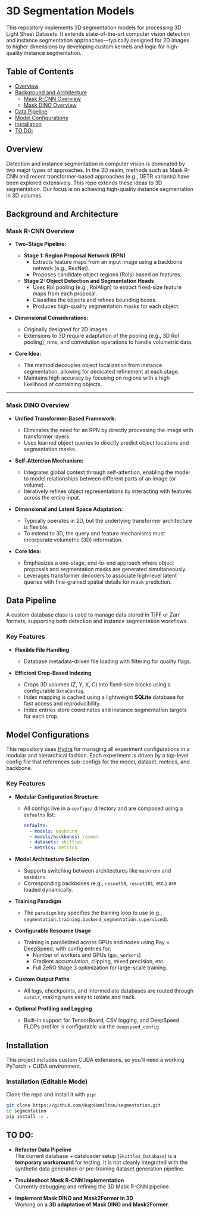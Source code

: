 # 3D Segmentation Models

This repository implements 3D segmentation models for processing 3D Light Sheet Datasets. It extends state-of-the-art computer vision detection and instance segmentation approaches—typically designed for 2D images to higher dimensions by developing custom kernels and logic for high-quality instance segmentation.

## Table of Contents

- [Overview](#overview)
- [Background and Architecture](#background-and-architecture)
  - [Mask R-CNN Overview](#mask-r-cnn-overview)
  - [Mask DINO Overview](#mask-dino-overview)
- [Data Pipeline](#data-pipeline)
- [Model Configurations](#configurations) 
- [Installation](#installation)
- [TO DO:](#to-do)

## Overview

Detection and instance segmentation in computer vision is dominated by two major types of approaches. In the 2D realm, methods such as Mask R-CNN and recent transformer-based approaches (e.g., DETR variants) have been explored extensively. This repo extends these ideas to 3D segmentation. Our focus is on achieving high-quality instance segmentation in 3D volumes.

## Background and Architecture

### Mask R-CNN Overview

- **Two-Stage Pipeline:**
  - **Stage 1: Region Proposal Network (RPN)**
    - Extracts feature maps from an input image using a backbone network (e.g., ResNet).
    - Proposes candidate object regions (RoIs) based on features.
  - **Stage 2: Object Detection and Segmentation Heads**
    - Uses RoI pooling (e.g., RoIAlign) to extract fixed-size feature maps from each proposal.
    - Classifies the objects and refines bounding boxes.
    - Produces high-quality segmentation masks for each object.

- **Dimensional Considerations:**
  - Originally designed for 2D images.
  - Extensions to 3D require adaptation of the pooling (e.g., 3D RoI pooling), nms, and convolution operations to handle volumetric data.

- **Core Idea:**
  - The method decouples object localization from instance segmentation, allowing for dedicated refinement at each stage.
  - Maintains high accuracy by focusing on regions with a high likelihood of containing objects.

---

### Mask DINO Overview

- **Unified Transformer-Based Framework:**
  - Eliminates the need for an RPN by directly processing the image with transformer layers.
  - Uses learned object queries to directly predict object locations and segmentation masks.

- **Self-Attention Mechanism:**
  - Integrates global context through self-attention, enabling the model to model relationships between different parts of an image (or volume).
  - Iteratively refines object representations by interacting with features across the entire input.

- **Dimensional and Latent Space Adaptation:**
  - Typically operates in 2D, but the underlying transformer architecture is flexible.
  - To extend to 3D, the query and feature mechanisms must incorporate volumetric (3D) information.

- **Core Idea:**
  - Emphasizes a one-stage, end-to-end approach where object proposals and segmentation masks are generated simultaneously.
  - Leverages transformer decoders to associate high-level latent queries with fine-grained spatial details for mask prediction.

## Data Pipeline

A custom database class is used to manage data stored in TIFF or Zarr formats, supporting both detection and instance segmentation workflows.

### Key Features

- **Flexible File Handling**
  - Database metadata-driven file loading with filtering for quality flags.

- **Efficient Crop-Based Indexing**
  - Crops 3D volumes (Z, Y, X, C) into fixed-size blocks using a configurable `DataConfig`.
  - Index mapping is cached using a lightweight **SQLite** database for fast access and reproducibility.
  - Index entries store coordinates and instance segmentation targets for each crop.

## Model Configurations

This repository uses [Hydra](https://hydra.cc/) for managing all experiment configurations in a modular and hierarchical fashion. Each experiment is driven by a top-level config file that references sub-configs for the model, dataset, metrics, and backbone.

### Key Features

- **Modular Configuration Structure**  
  - All configs live in a `configs/` directory and are composed using a `defaults` list:
    ```yaml
    defaults:
      - models: maskrcnn
      - models/backbones: resnet
      - datasets: skittlez
      - metrics: metrics
    ```

- **Model Architecture Selection**  
  - Supports switching between architectures like `maskrcnn` and `maskdino`.
  - Corresponding backbones (e.g., `resnet50`, `resnet101`, etc.) are loaded dynamically.

- **Training Paradigm**  
  - The `paradigm` key specifies the training loop to use (e.g., `segmentation.training.backend_segmentation.supervised`).

- **Configurable Resource Usage**  
  - Training is parallelized across GPUs and nodes using Ray + DeepSpeed, with config entries for:
    - Number of workers and GPUs (`gpu_workers`)
    - Gradient accumulation, clipping, mixed precision, etc.
    - Full ZeRO Stage 3 optimization for large-scale training.

- **Custom Output Paths**  
  - All logs, checkpoints, and intermediate databases are routed through `outdir`, making runs easy to isolate and track.

- **Optional Profiling and Logging**  
  - Built-in support for TensorBoard, CSV logging, and DeepSpeed FLOPs profiler is configurable via the `deepspeed_config`

## Installation

This project includes custom CUDA extensions, so you'll need a working PyTorch + CUDA environment.

### Installation (Editable Mode)

Clone the repo and install it with `pip`:

```bash
git clone https://github.com/HugoHamilton/segmentation.git
cd segmentation
pip install -e .
```

## TO DO:

-  **Refactor Data Pipeline**  
  The current database + dataloader setup (`Skittlez_Database`) is a **temporary workaround** for testing. It is not cleanly integrated with the synthetic data generation or pre-training dataset generation pipeline.

-  **Troubleshoot Mask R-CNN Implementation**  
  Currently debugging and refining the 3D Mask R-CNN pipeline.

-  **Implement Mask DINO and Mask2Former in 3D**  
  Working on a **3D adaptation of Mask DINO and Mask2Former**.

